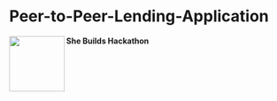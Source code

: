 # Peer-to-Peer-Lending-Application
**She Builds Hackathon**
<img src = "https://wixmp-fe53c9ff592a4da924211f23.wixmp.com/users/51835bf9-6801-4d65-8c6e-8f5c1ce19c29/design-previews/f5cdb6bc-9da2-4390-9ef0-bda785fa481e/1673165804325-thumbnail.jpeg" align= "left" hieght="100" width = "100">
